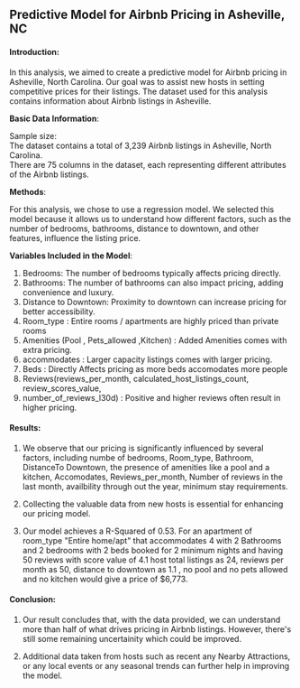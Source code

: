
## Predictive Model for Airbnb Pricing in Asheville, NC

#### Introduction:

In this analysis, we aimed to create a predictive model for Airbnb pricing in Asheville, North Carolina. Our goal was to assist new hosts in setting competitive prices for their listings. The dataset used for this analysis contains information about Airbnb listings in Asheville.

**Basic Data Information**:

Sample size:\
The dataset contains a total of 3,239 Airbnb listings in Asheville, North Carolina.\
There are 75 columns in the dataset, each representing different attributes of the Airbnb listings.

**Methods**:

For this analysis, we chose to use a regression model. We selected this model because it allows us to understand how different factors, such as the number of bedrooms, bathrooms, distance to downtown, and other features, influence the listing price.

**Variables Included in the Model**:

1.  Bedrooms: The number of bedrooms typically affects pricing directly.
2.  Bathrooms: The number of bathrooms can also impact pricing, adding convenience and luxury.
3.  Distance to Downtown: Proximity to downtown can increase pricing for better accessibility.
4.  Room_type : Entire rooms / apartments are highly priced than private rooms
5.  Amenities (Pool , Pets_allowed ,Kitchen) : Added Amenities comes with extra pricing.
6.  accommodates : Larger capacity listings comes with larger pricing.
7.  Beds : Directly Affects pricing as more beds accomodates more people
8.  Reviews(reviews_per_month, calculated_host_listings_count, review_scores_value,
9.  number_of_reviews_l30d) : Positive and higher reviews often result in higher pricing.

#### Results:

1.  We observe that our pricing is significantly influenced by several factors, including numbe of bedrooms, Room_type, Bathroom, DistanceTo Downtown, the presence of amenities like a pool and a kitchen, Accomodates, Reviews_per_month, Number of reviews in the last month, availbility through out the year, minimum stay requirements.

2.  Collecting the valuable data from new hosts is essential for enhancing our pricing model.

3.  Our model achieves a R-Squared of 0.53. For an apartment of room_type "Entire home/apt" that accommodates 4 with 2 Bathrooms and 2 bedrooms with 2 beds booked for 2 minimum nights and having 50 reviews with score value of 4.1 host total listings as 24, reviews per month as 50, distance to downtown as 1.1 , no pool and no pets allowed and no kitchen would give a price of $6,773. 

#### Conclusion:

1.  Our result concludes that, with the data provided, we can understand more than half of what drives pricing in Airbnb listings. However, there's still some remaining uncertainity which could be improved.

2.  Additional data taken from hosts such as recent any Nearby Attractions, or any local events or any seasonal trends can further help in improving the model.

